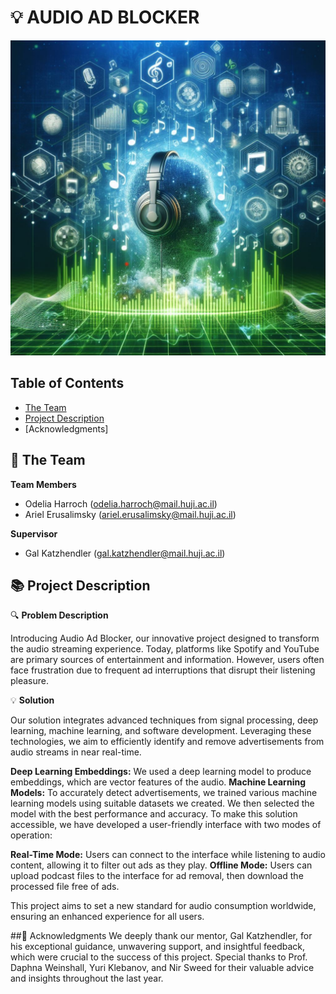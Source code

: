 # 💡 AUDIO AD BLOCKER
<!-- cool project cover image -->
![Project Cover Image](/media/audio_ad_blocker_image.jpg)

<!-- table of content -->
## Table of Contents
- [The Team](#the-team)
- [Project Description](#project-description)
- [Acknowledgments]

## 👥 The Team 
**Team Members**
- Odelia Harroch (odelia.harroch@mail.huji.ac.il)
- Ariel Erusalimsky (ariel.erusalimsky@mail.huji.ac.il)

**Supervisor**
- Gal Katzhendler (gal.katzhendler@mail.huji.ac.il)


## 📚 Project Description
🔍 **Problem Description**

Introducing Audio Ad Blocker, our innovative project designed to transform the audio streaming experience. Today, platforms like Spotify and YouTube are primary sources of entertainment and information. However, users often face frustration due to frequent ad interruptions that disrupt their listening pleasure.

💡 **Solution**

Our solution integrates advanced techniques from signal processing, deep learning, machine learning, and software development. Leveraging these technologies, we aim to efficiently identify and remove advertisements from audio streams in near real-time.

**Deep Learning Embeddings:** We used a deep learning model to produce embeddings, which are vector features of the audio.
**Machine Learning Models:** To accurately detect advertisements, we trained various machine learning models using suitable datasets we created. We then selected the model with the best performance and accuracy.
To make this solution accessible, we have developed a user-friendly interface with two modes of operation:

**Real-Time Mode:** Users can connect to the interface while listening to audio content, allowing it to filter out ads as they play.
**Offline Mode:** Users can upload podcast files to the interface for ad removal, then download the processed file free of ads.

This project aims to set a new standard for audio consumption worldwide, ensuring an enhanced experience for all users.

##🙏 Acknowledgments
We deeply thank our mentor, Gal Katzhendler, for his exceptional guidance, unwavering support, and insightful feedback, which were crucial to the success of this project. Special thanks to Prof. Daphna Weinshall, Yuri Klebanov, and Nir Sweed for their valuable advice and insights throughout the last year.
